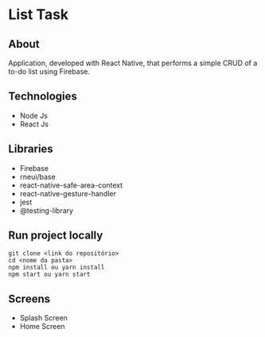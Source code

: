 # List Task

## About

Application, developed with React Native, that performs a simple CRUD of a to-do list using Firebase.

## Technologies

- Node Js
- React Js

## Libraries

- Firebase
- rneui/base
- react-native-safe-area-context
- react-native-gesture-handler
- jest
- @testing-library

## Run project locally

    git clone <link do repositório>
    cd <nome da pasta>
    npm install ou yarn install
    npm start ou yarn start

## Screens

- Splash Screen
- Home Screen
